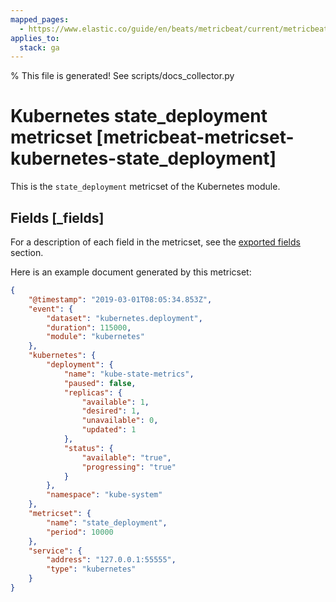 ```yaml
---
mapped_pages:
  - https://www.elastic.co/guide/en/beats/metricbeat/current/metricbeat-metricset-kubernetes-state_deployment.html
applies_to:
  stack: ga
---
```


% This file is generated! See scripts/docs_collector.py

# Kubernetes state_deployment metricset [metricbeat-metricset-kubernetes-state_deployment]

This is the `state_deployment` metricset of the Kubernetes module.

## Fields [_fields]

For a description of each field in the metricset, see the [exported fields](/reference/metricbeat/exported-fields-kubernetes.md) section.

Here is an example document generated by this metricset:

```json
{
    "@timestamp": "2019-03-01T08:05:34.853Z",
    "event": {
        "dataset": "kubernetes.deployment",
        "duration": 115000,
        "module": "kubernetes"
    },
    "kubernetes": {
        "deployment": {
            "name": "kube-state-metrics",
            "paused": false,
            "replicas": {
                "available": 1,
                "desired": 1,
                "unavailable": 0,
                "updated": 1
            },
            "status": {
                "available": "true",
                "progressing": "true"
            }
        },
        "namespace": "kube-system"
    },
    "metricset": {
        "name": "state_deployment",
        "period": 10000
    },
    "service": {
        "address": "127.0.0.1:55555",
        "type": "kubernetes"
    }
}
```
